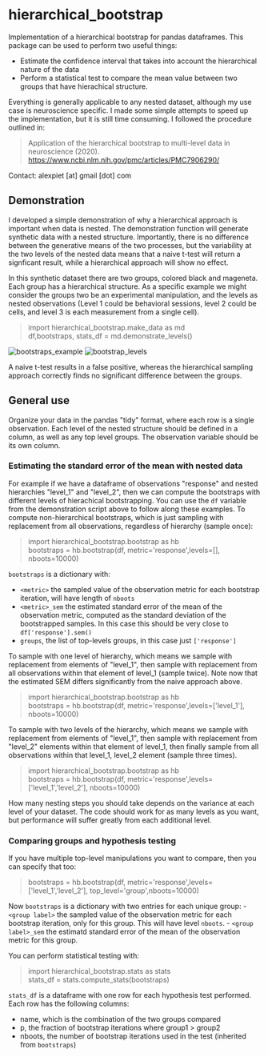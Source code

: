 
# hierarchical_bootstrap
Implementation of a hierarchical bootstrap for pandas dataframes. This package can be used to perform two useful things:
 - Estimate the confidence interval that takes into account the hierarchical nature of the data
 - Perform a statistical test to compare the mean value between two groups that have hierachical structure. 

Everything is generally applicable to any nested dataset, although my use case is neuroscience specific. I made some simple attempts to speed up the implementation, but it is still time consuming. I followed the procedure outlined in: 

> Application of the hierarchical bootstrap to multi-level data in neuroscience (2020). https://www.ncbi.nlm.nih.gov/pmc/articles/PMC7906290/

Contact: alexpiet [at] gmail [dot] com 

## Demonstration

I developed a simple demonstration of why a hierarchical approach is important when data is nested. The demonstration function will generate synthetic data with a nested structure. Importantly, there is no difference between the generative means of the two processes, but the variability at the two levels of the nested data means that a naive t-test will return a signficant result, while a hierarchical approach will show no effect. 

In this synthetic dataset there are two groups, colored black and mageneta. Each group has a hierarchical structure. As a specific example we might consider the groups two be an experimental manipulation, and the levels as nested observations (Level 1 could be behavioral sessions, level 2 could be cells, and level 3 is each measurement from a single cell). 

> import hierarchical_bootstrap.make_data as md   
> df,bootstraps, stats_df = md.demonstrate_levels() 


![bootstraps_example](https://user-images.githubusercontent.com/7605170/235807446-a2c5d63d-22be-4573-8af2-090187af4527.png)
![bootstrap_levels](https://user-images.githubusercontent.com/7605170/236035325-40eac912-c4f8-40f0-9e74-f7efe992200c.png)

A naive t-test results in a false positive, whereas the hierarchical sampling approach correctly finds no significant difference between the groups. 

## General use

Organize your data in the pandas "tidy" format, where each row is a single observation. Each level of the nested structure should be defined in a column, as well as any top level groups. The observation variable should be its own column. 

### Estimating the standard error of the mean with nested data
For example if we have a dataframe of observations "response" and nested hierarchies "level_1" and "level_2", then we can compute the bootstraps with different levels of hierachical bootstrapping. You can use the `df` variable from the demonstration script above to follow along these examples. To compute non-hierarchical bootstraps, which is just sampling with replacement from all observations, regardless of hierarchy (sample once):

> import hierarchical_bootstrap.bootstrap as hb   
> bootstraps = hb.bootstrap(df, metric='response',levels=[], nboots=10000)

`bootstraps` is a dictionary with:
 - `<metric>` the sampled value of the observation metric for each bootstrap iteration, will have length of `nboots`
 - `<metric>_sem` the estimated standard error of the mean of the observation metric, computed as the standard deviation of the bootstrapped samples. In this case this should be very close to `df['response'].sem()`
 - `groups`, the list of top-levels groups, in this case just `['response']`

To sample with one level of hierarchy, which means we sample with replacement from elements of "level_1", then sample with replacement from all observations within that element of level_1 (sample twice). Note now that the estimated SEM differs significantly from the naive approach above. 

> import hierarchical_bootstrap.bootstrap as hb   
> bootstraps = hb.bootstrap(df, metric='response',levels=['level_1'], nboots=10000)

To sample with two levels of the hierarchy, which means we sample with replacement from elements of "level_1", then sample with replacement from "level_2" elements within that element of level_1, then finally sample from all observations within that level_1, level_2 element (sample three times).

> import hierarchical_bootstrap.bootstrap as hb   
> bootstraps = hb.bootstrap(df, metric='response',levels=['level_1','level_2'], nboots=10000)

How many nesting steps you should take depends on the variance at each level of your dataset. The code should work for as many levels as you want, but performance will suffer greatly from each additional level. 

### Comparing groups and hypothesis testing

If you have multiple top-level manipulations you want to compare, then you can specify that too:

> bootstraps = hb.bootstrap(df, metric='response',levels=['level_1','level_2'], top_level='group',nboots=10000) 

Now `bootstraps` is a dictionary with two entries for each unique group:
    - `<group label>` the sampled value of the observation metric for each bootstrap iteration, only for this group. This will have level `nboots`.
    - `<group label>_sem` the estimatd standard error of the mean of the observation metric for this group. 

You can perform statistical testing with:

> import hierarchical_bootstrap.stats as stats   
> stats_df = stats.compute_stats(bootstraps)

`stats_df` is a dataframe with one row for each hypothesis test performed. Each row has the following columns:
 - name, which is the combination of the two groups compared
 - p, the fraction of bootstrap iterations where group1 > group2
 - nboots, the number of bootstrap iterations used in the test (inherited from `bootstraps`) 



